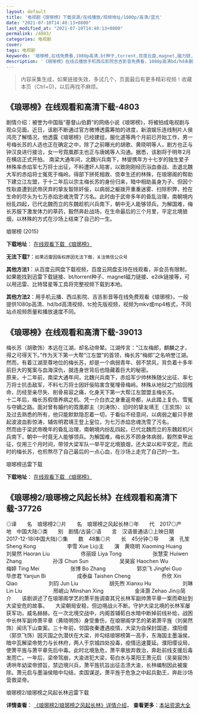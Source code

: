 ```yaml
---
layout: default
title: '电视剧《琅琊榜》下载资源/在线播放/视频地址/1080p/高清/蓝光'
date: "2021-07-10T14:40:13+0800"
last_modified_at: "2021-07-10T14:40:13+0800"
permalink: /4803/
categories: 电视剧
cover:
tags: 电视剧
keywords: '琅琊榜,在线免费看,1080p高清,bt种子,torrent,百度云盘,magnet,磁力链,迅雷下载资源'
description: '《琅琊榜》在线云播放手机西瓜影院吉吉影音免费看，1080p高清bd/hd未删减完整版和tc抢先枪版，mkv/mp4格式，附带bt/torrent种子、magnet/磁力链、百度云盘、网盘资源迅雷下载链接'
---
```


>内容采集生成，如果链接失效，多试几个，页面最后有更多精彩视频！收藏本页（Ctrl+D)，以后再找不麻烦。


## 《琅琊榜》在线观看和高清下载-4803

剧情介绍：被誉为中国版“基督山伯爵”的网络小说《琅琊榜》，将被拍成电视剧与观众见面。近日，该剧不断通过官方微博透露筹拍的进度，新浪娱乐连线制片人侯鸿亮了解情况，他透露《琅琊榜》已经建组，服化道等两个月前已开始工作，男一号梅长苏的人选也正在确定之中，除了之前曝光的胡歌、黄晓明等人，剧方也正与钟汉良进行接洽，女一号霓凰郡主也正与唐嫣等人沟通。据悉，该剧将于明年2月在横店正式开拍。  南梁大通年间，北魏兴兵南下，林燮携年方十七岁的独生爱子林殊率赤焰军七万将士出征，不料遭奸人陷害，以致刚刚经历浴血奋战、击退北魏大军的赤焰将士冤死于梅岭。得部下拼死相救、侥幸生还的林殊，在琅琊阁的帮助下建立江左盟，于十二年后以宗主梅长苏的身份归来，暗中相助虽身为子、但因个性耿直遭到武帝厌弃的挚友智除奸佞，以病弱之躯拨开重重迷雾、扫除积弊，抢在生命的尽头为七万赤焰忠魂洗雪了污名。此时由于武帝多年的昏乱治理，南朝境内纷乱四起，已代北魏而立的东魏趁机兴兵南下，朝中无人能够领兵。为解国难，梅长苏服下激发体力的草药，毅然奔赴战场，在生命最后的三个月里，平定北境狼烟，以林殊的方式在沙场上结束了自己的一生。


琅琊榜 (2015)

**下载地址**： [在线观看下载 《琅琊榜》](https://www.btbtdy.me/btdy/dy473.html) 


**无法下载?**：`如果迅雷因版权原因无法下载，关注微信公众号 `

**其他方法1**：从百度云网盘下载视频，百度云网盘支持在线观看，非会员有限制，如果能找到迅雷下载链接、bt/torrent种子、magnet磁力链接、e2dk链接等，可以用迅雷、比特彗星等工具将完整视频下载到本地。

**其他方法2**：用手机云播、西瓜影院、吉吉影音等在线免费观看《琅琊榜》，一般提供1080p高清、hd/bd高清视频、tc抢先版视频，视频为mkv或mp4格式，不同站点视频质量和播放速度不同。


## 《琅琊榜》在线观看和高清下载-39013

梅长苏（胡歌饰）本远在江湖，却名动帝辇。江湖传言：&ldquo;江左梅郎，麒麟之才，得之可得天下。&rdquo;作为天下第一大帮“江左盟&rdquo;的首领，梅长苏&ldquo;梅郎”之名响誉江湖。然而，有着江湖至尊地位的梅长苏，却是一个病弱青年、弱不禁风，背负着十多年前巨大的冤案与血海深仇，就连身世背后也隐藏着巨大的秘密。<br />原来，十二年前，南梁大通年间，北魏兴兵南下，赤焰军少帅林殊随父出征、率七万将士抗击敌军，不料七万将士因奸佞陷害含冤埋骨梅岭。林殊从地狱之门拾回残命，历经至亲尽失、削骨易容之痛，化身天下第一大帮江左盟盟主梅长苏。<br />十二年后，梅长苏假借养病之机、凭一介白衣之身重返帝都，从此踏上复仇、雪冤与夺嫡之路。面对曾有婚约的霓凰郡主（刘涛饰）、旧时的挚友靖王（王凯饰）以及过去熟悉的所有，他只能默默隐忍着一切，于看似不经意间，以病弱之躯只手掀起波波血影惊涛，辅佐明君靖王登上皇位，为七万赤焰忠魂洗雪了污名。<br />然而由于梁武帝晚年的昏乱治理，南朝境内纷乱四起，已代北魏而立的东魏趁机兴兵南下，朝中一时竟无人能够领兵。为解国难，梅长苏不顾身体病弱，毅然束甲出征，仅用三个月时间，带领大梁军队一举平定北境狼烟，还大梁以和平安定。而此时的梅长苏，也煎熬尽了自己最后的一点心血，在沙场上走完了自己的一生。<!---剧情end--->


琅琊榜迅雷下载

**下载地址**： [在线观看下载 《琅琊榜》](https://www.993dy.com//vod-detail-id-13373.html) 


## 《琅琊榜2/琅琊榜之风起长林》在线观看和高清下载-37726

◎译　　名　琅琊榜2◎片　　名　琅琊榜之风起长林◎年　　代　2017◎产　　地　中国大陆◎类　　别　剧情/古装◎语　　言　汉语普通话◎上映日期　2017-12-18(中国大陆)◎集　　数　48集◎片　　长　45分钟◎导　　演　孔笙 Sheng Kong　　　　　　李雪 Xue Li◎主　　演　黄晓明 Xiaoming Huang　　　　　　刘昊然 Haoran Liu　　　　　　佟丽娅 Liya Tong　　　　　　张慧雯 Huiwen Zhang　　　　　　孙淳 Chun Sun　　　　　　吴昊宸 Haochen Wu　　　　　　梅婷 Ting Mei　　　　　　张博 Bo Zhang　　　　　　郭京飞 Jingfei Guo　　　　　　毕彦君 Yanjun Bi　　　　　　成泰燊 Taishen Cheng　　　　　　乔欣 Xin Qiao　　　　　　刘钧 Jun Liu　　　　　　胡先煦 Xianxu Hu　　　　　　刘琳 Lin Liu　　　　　　邢岷山 Minshan Xing　　　　　　金泽灏 Zehao Jin◎简　　介　　该剧讲述了在琅琊阁学艺的萧平旌调查其兄长林军副帅萧平章一案而牵扯到大梁安危的故事。　　大梁朝局安稳，但边境战火不断。守护大梁北境的长林军屡获军功，威名赫赫。在一次北境交战中，内阁首辅荀白水暗中断掉前线补给，战困中长林军副帅萧平章（黄晓明饰）身受重伤，在琅琊阁学艺的弟弟萧平旌（刘昊然饰）闻讯下山查案。三十年前，邻国夜秦遭遇疫情，大梁为自保封国道，濮阳缨（郭京飞饰）因灭国之仇潜伏在大梁，并勾结琅琊榜第一高手，东海国主墨淄侯，暗中瓦解梁帝势力与长林府，两人于京城四处投毒，疫情迅速蔓延。濮阳缨设局，使萧平旌与萧平章先后中毒。此时北境急危，萧平章放弃救治，奔赴前线支援后毒发而亡。一年后，梁帝驾崩，大渝进犯大梁，荀白水与莱阳王萧元启（吴昊宸饰）诱哄年幼梁帝颁旨，禁边境兴兵，萧平旌抗旨出征击溃大渝，长林编制因此被废除。萧元启与墨淄侯暗中勾结，卖国谋逆。萧平旌于危急之中起兵勤王，奔赴沙场营救梁帝。


琅琊榜2/琅琊榜之风起长林迅雷下载

**详情查看**： [《琅琊榜2/琅琊榜之风起长林》详情介绍](/movie/37726/)， **查看更多**：[本站资源大全](/movie/t/all/)

